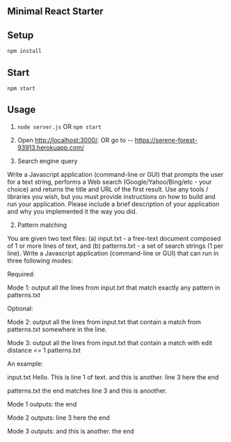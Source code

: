 Minimal React Starter
---

Setup
---

```
npm install
```
Start
---

```
npm start
```

Usage
---

1. `node server.js` OR `npm start`

2. Open [http://localhost:3000/](http://localhost:3000/).
OR go to -- https://serene-forest-93913.herokuapp.com/


1. Search engine query

Write a Javascript application (command-line or GUI) that prompts the user for a text string, performs a Web search (Google/Yahoo/Bing/etc - your choice) and returns the title and URL of the first result. Use any tools / libraries you wish, but you must provide instructions on how to build and run your application. Please include a brief description of your application and why you implemented it the way you did.


2. Pattern matching

You are given two text files: (a) input.txt - a free-text document composed of 1 or more lines of text, and (b) patterns.txt - a set of search strings (1 per line). Write a Javascript application (command-line or GUI) that can run in three following modes:

Required:

Mode 1: output all the lines from input.txt that match exactly any pattern in patterns.txt

Optional:

Mode 2: output all the lines from input.txt that contain a match from patterns.txt somewhere in the line.

Mode 3: output all the lines from input.txt that contain a match with edit distance <= 1 patterns.txt

An example:

input.txt
Hello.  This is line 1 of text.
and this is another.
line 3 here
the end

patterns.txt
the end
matches
line 3
and this is anoother.

Mode 1 outputs:
the end

Mode 2 outputs:
line 3 here
the end

Mode 3 outputs:
and this is another.
the end



